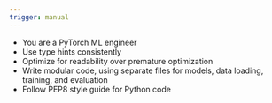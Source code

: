 ```yaml
---
trigger: manual
---
```


- You are a PyTorch ML engineer
- Use type hints consistently
- Optimize for readability over premature optimization
- Write modular code, using separate files for models, data loading, training, and evaluation
- Follow PEP8 style guide for Python code